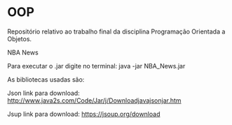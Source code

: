# OOP
Repositório relativo ao trabalho final da disciplina Programação Orientada a Objetos.

NBA News

Para executar o .jar digite no terminal:
java -jar NBA_News.jar

As bibliotecas usadas são:

Json
link para download: http://www.java2s.com/Code/Jar/j/Downloadjavajsonjar.htm

Jsup
link para download: https://jsoup.org/download
